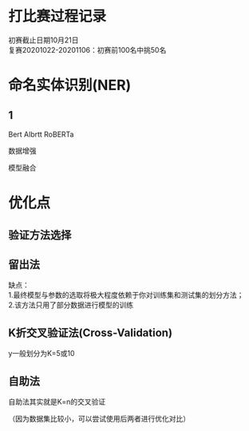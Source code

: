 # 打比赛过程记录
初赛截止日期10月21日    
复赛20201022-20201106：初赛前100名中挑50名    

# 命名实体识别(NER)

## 1 

Bert  Albrtt  RoBERTa

数据增强  

模型融合  

# 优化点
## 验证方法选择
## 留出法
缺点：  
1.最终模型与参数的选取将极大程度依赖于你对训练集和测试集的划分方法；  
2.该方法只用了部分数据进行模型的训练

## K折交叉验证法(Cross-Validation)
y一般划分为K=5或10  
## 自助法  
自助法其实就是K=n的交叉验证  

（因为数据集比较小，可以尝试使用后两者进行优化对比）
